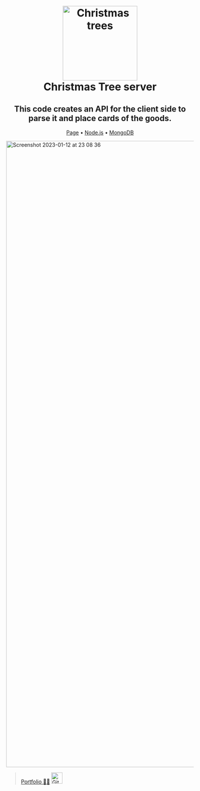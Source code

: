 <h1 align="center">
  <br>
  <a href="https://chrsitmas-tree-client-p1mr.vercel.app/"><img src="https://chrsitmas-tree-client-p1mr.vercel.app/img/logo.webp" alt="Christmas trees" width="200"></a>
  <br>
  Christmas Tree server
  <br>
</h1>

<h2 align="center">This code creates an API for the client side to parse it and place cards of the goods.</h2>

<p align="center">
  <a href="https://chrsitmas-tree-client-p1mr.vercel.app/">Page</a> •
  <a href="https://nodejs.org/en/">Node.js</a> •
  <a href="https://www.mongodb.com/">MongoDB</a>
</p>

<img width="1680" alt="Screenshot 2023-01-12 at 23 08 36" src="https://user-images.githubusercontent.com/84936189/212181553-5b752a72-ce50-4244-9f4c-850faa0bc33b.png">

> [Portfolio 👨‍💻](https://yuriy-kulakovskyi.github.io/Portfolio/) <a href="https://github.com/yuriy-kulakovskyi"><img width="30" src="https://camo.githubusercontent.com/eff93eb40f9cb9691cdbedba4158b8acca6e4a33d723234f5135cea107381a05/68747470733a2f2f63646e342e69636f6e66696e6465722e636f6d2f646174612f69636f6e732f69636f6e73696d706c652d6c6f676f74797065732f3531322f6769746875622d3531322e706e67" alt="GitHub logo"></a>
